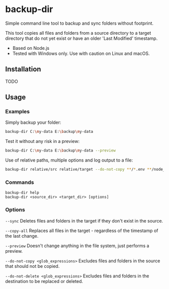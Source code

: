 # backup-dir

Simple command line tool to backup and sync folders without footprint.

This tool copies all files and folders from a source directory to a target directory that do not yet exist or have an older 'Last Modified' timestamp.

- Based on Node.js
- Tested with Windows only. Use with caution on Linux and macOS.

## Installation

TODO

## Usage

### Examples

Simply backup your folder:

```bash
backup-dir C:\my-data E:\backup\my-data
```

Test it without any risk in a preview:

```bash
backup-dir C:\my-data E:\backup\my-data --preview
```

Use of relative paths, multiple options and log output to a file:

```bash
backup-dir relative/src relative/target --do-not-copy **/*.env **/node_modules relative/src/secret.key --copy-all > out.txt
```

### Commands

```
backup-dir help
backup-dir <source_dir> <target_dir> [options]
```

### Options

`--sync` Deletes files and folders in the target if they don't exist in the source.

`--copy-all` Replaces all files in the target - regardless of the timestamp of the last change.

`--preview` Doesn't change anything in the file system, just performs a preview.

`--do-not-copy <glob_expressions>` Excludes files and folders in the source that should not be copied.

`--do-not-delete <glob_expressions>` Excludes files and folders in the destination to be replaced or deleted.

